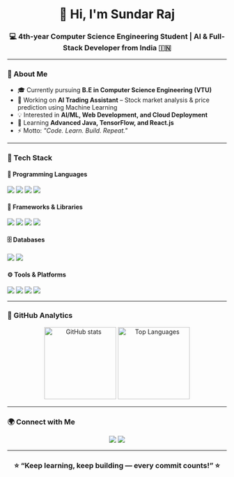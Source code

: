 <!-- Profile Header -->
<h1 align="center">👋 Hi, I'm Sundar Raj </h1>
<h3 align="center">💻 4th-year Computer Science Engineering Student | AI & Full-Stack Developer from India 🇮🇳</h3>

---

### 🚀 About Me
- 🎓 Currently pursuing **B.E in Computer Science Engineering (VTU)**
- 🤖 Working on **AI Trading Assistant** – Stock market analysis & price prediction using Machine Learning  
- 💡 Interested in **AI/ML, Web Development, and Cloud Deployment**
- 🌱 Learning **Advanced Java, TensorFlow, and React.js**
- ⚡ Motto: *"Code. Learn. Build. Repeat."*

---

### 🧠 Tech Stack

#### 💬 Programming Languages
<p>
  <img src="https://img.shields.io/badge/C-00599C?style=for-the-badge&logo=c&logoColor=white"/>
  <img src="https://img.shields.io/badge/Java-ED8B00?style=for-the-badge&logo=java&logoColor=white"/>
  <img src="https://img.shields.io/badge/Python-3776AB?style=for-the-badge&logo=python&logoColor=white"/>
  <img src="https://img.shields.io/badge/JavaScript-F7DF1E?style=for-the-badge&logo=javascript&logoColor=black"/>
</p>

#### 🧩 Frameworks & Libraries
<p>
  <img src="https://img.shields.io/badge/FastAPI-009688?style=for-the-badge&logo=fastapi&logoColor=white"/>
  <img src="https://img.shields.io/badge/Flask-000000?style=for-the-badge&logo=flask&logoColor=white"/>
  <img src="https://img.shields.io/badge/React-61DAFB?style=for-the-badge&logo=react&logoColor=black"/>
  <img src="https://img.shields.io/badge/TensorFlow-FF6F00?style=for-the-badge&logo=tensorflow&logoColor=white"/>
</p>

#### 🗄️ Databases
<p>
  <img src="https://img.shields.io/badge/PostgreSQL-316192?style=for-the-badge&logo=postgresql&logoColor=white"/>
  <img src="https://img.shields.io/badge/MongoDB-4EA94B?style=for-the-badge&logo=mongodb&logoColor=white"/>
</p>

#### ⚙️ Tools & Platforms
<p>
  <img src="https://img.shields.io/badge/Git-F05032?style=for-the-badge&logo=git&logoColor=white"/>
  <img src="https://img.shields.io/badge/GitHub-181717?style=for-the-badge&logo=github&logoColor=white"/>
  <img src="https://img.shields.io/badge/VS%20Code-0078D4?style=for-the-badge&logo=visual-studio-code&logoColor=white"/>
  <img src="https://img.shields.io/badge/PyCharm-000000?style=for-the-badge&logo=pycharm&logoColor=green"/>
</p>

---

### 🧭 GitHub Analytics

<p align="center">
  <img src="https://github-readme-stats.vercel.app/api?username=sundarkempe86-jpg&show_icons=true&theme=radical" alt="GitHub stats" height="165">
  <img src="https://github-readme-stats.vercel.app/api/top-langs/?username=sundarkempe86-jpg&layout=compact&theme=radical" alt="Top Languages" height="165">
</p>

---

### 🌍 Connect with Me

<p align="center">
  <a href="https://www.linkedin.com/in/sundar-kempe-8ab618378/"><img src="https://img.shields.io/badge/LinkedIn-blue?style=for-the-badge&logo=linkedin&logoColor=white"/></a>
  <a href="mailto:sundarkempe86@gmail.com"><img src="https://img.shields.io/badge/Gmail-D14836?style=for-the-badge&logo=gmail&logoColor=white"/></a>
</p>

---

<h3 align="center">⭐ “Keep learning, keep building — every commit counts!” ⭐</h3>
